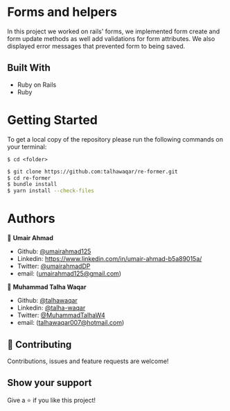 # Forms and helpers

In this project we worked on rails' forms, we implemented form create and form update methods as well add validations for form attributes.
We also displayed error messages that prevented form to being saved.

## Built With

- Ruby on Rails
- Ruby

# Getting Started

To get a local copy of the repository please run the following commands on your terminal:

```
$ cd <folder>
```

~~~bash
$ git clone https://github.com:talhawaqar/re-former.git
$ cd re-former
$ bundle install 
$ yarn install --check-files
~~~

# Authors

👤 **Umair Ahmad**

- Github: [@umairahmad125](https://github.com/UmairAhmad125)
- Linkedin: https://www.linkedin.com/in/umair-ahmad-b5a89015a/
- Twitter: [@umairahmadDP](https://twitter.com/umairahmadDP)
- email: (umairahmad125@gmail.com)



👤 **Muhammad Talha Waqar**

- Github: [@talhawaqar](https://github.com/talhawaqar)
- Linkedin: [@talha-waqar](https://www.linkedin.com/in/talha-waqar-977257145/)
- Twitter: [@MuhammadTalhaW4](https://twitter.com/MuhammadTalhaW4)
- email: (talhawaqar007@hotmail.com)


## 🤝 Contributing

Contributions, issues and feature requests are welcome!

## Show your support

Give a ⭐️ if you like this project!